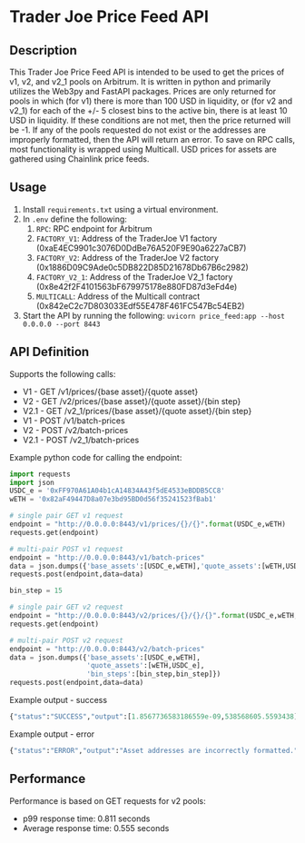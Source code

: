 # Trader Joe Price Feed API

## Description

This Trader Joe Price Feed API is intended to be used to get the prices of v1, v2, and v2_1 pools on Arbitrum. It is written in python and primarily utilizes the Web3py and FastAPI packages. Prices are only returned for pools in which (for v1) there is more than 100 USD in liquidity, or (for v2 and v2_1) for each of the +/- 5 closest bins to the active bin, there is at least 10 USD in liquidity. If these conditions are not met, then the price returned will be -1. If any of the pools requested do not exist or the addresses are improperly formatted, then the API will return an error. To save on RPC calls, most functionality is wrapped using Multicall. USD prices for assets are gathered using Chainlink price feeds.

## Usage

1. Install `requirements.txt` using a virtual environment.
2. In `.env` define the following: 
    1. `RPC`: RPC endpoint for Arbitrum
    2. `FACTORY_V1`: Address of the TraderJoe V1 factory (0xaE4EC9901c3076D0DdBe76A520F9E90a6227aCB7)
    3. `FACTORY_V2`: Address of the TraderJoe V2 factory (0x1886D09C9Ade0c5DB822D85D21678Db67B6c2982)
    4. `FACTORY_V2_1`: Address of the TraderJoe V2_1 factory (0x8e42f2F4101563bF679975178e880FD87d3eFd4e)
    5. `MULTICALL`: Address of the Multicall contract (0x842eC2c7D803033Edf55E478F461FC547Bc54EB2)
3. Start the API by running the following: `uvicorn price_feed:app --host 0.0.0.0 --port 8443`

## API Definition

Supports the following calls:
- V1 - GET /v1/prices/{base asset}/{quote asset}
- V2 - GET /v2/prices/{base asset}/{quote asset}/{bin step}
- V2.1 - GET /v2_1/prices/{base asset}/{quote asset}/{bin step}
- V1 - POST /v1/batch-prices
- V2 - POST /v2/batch-prices
- V2.1 - POST /v2_1/batch-prices

Example python code for calling the endpoint:

```python
import requests
import json
USDC_e = '0xFF970A61A04b1cA14834A43f5dE4533eBDDB5CC8' 
wETH = '0x82aF49447D8a07e3bd95BD0d56f35241523fBab1'

# single pair GET v1 request
endpoint = "http://0.0.0.0:8443/v1/prices/{}/{}".format(USDC_e,wETH)
requests.get(endpoint)

# multi-pair POST v1 request
endpoint = "http://0.0.0.0:8443/v1/batch-prices"
data = json.dumps({'base_assets':[USDC_e,wETH],'quote_assets':[wETH,USDC_e]})
requests.post(endpoint,data=data)

bin_step = 15

# single pair GET v2 request
endpoint = "http://0.0.0.0:8443/v2/prices/{}/{}/{}".format(USDC_e,wETH,bin_step)
requests.get(endpoint)

# multi-pair POST v2 request
endpoint = "http://0.0.0.0:8443/v2/batch-prices"
data = json.dumps({'base_assets':[USDC_e,wETH],
                   'quote_assets':[wETH,USDC_e],
                   'bin_steps':[bin_step,bin_step]})
requests.post(endpoint,data=data)
```

Example output - success

```python
{"status":"SUCCESS","output":[1.8567736583186559e-09,538568605.5593438]}
```

Example output - error

```python
{"status":"ERROR","output":"Asset addresses are incorrectly formatted."}
```

## Performance
Performance is based on GET requests for v2 pools:
- p99 response time: 0.811 seconds
- Average response time: 0.555 seconds

